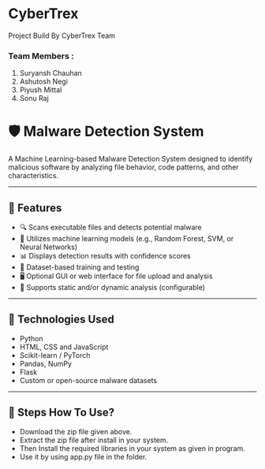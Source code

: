 # CyberTrex
Project Build By CyberTrex Team <br>
### Team Members : <br> 
1. Suryansh Chauhan <br>
2. Ashutosh Negi <br>
3. Piyush Mittal <br>
4. Sonu Raj <br>

# 🛡️ Malware Detection System

A Machine Learning-based Malware Detection System designed to identify malicious software by analyzing file behavior, code patterns, and other characteristics.

---

## 📌 Features

- 🔍 Scans executable files and detects potential malware
- 🤖 Utilizes machine learning models (e.g., Random Forest, SVM, or Neural Networks)
- 📊 Displays detection results with confidence scores
- 🧪 Dataset-based training and testing
- 🖥️ Optional GUI or web interface for file upload and analysis
- 📁 Supports static and/or dynamic analysis (configurable)

---

## 🧠 Technologies Used

- Python 
- HTML, CSS and JavaScript 
- Scikit-learn / PyTorch  
- Pandas, NumPy  
- Flask    
- Custom or open-source malware datasets

---

## 🧠 Steps How To Use?

- Download the zip file given above.
- Extract the zip file after install in your system.
- Then Install the required libraries in your system as given in program.
- Use it by using app.py file in the folder.


